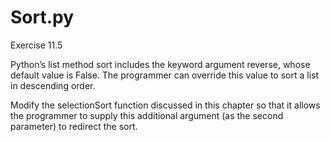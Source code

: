 # Sort.py
Exercise 11.5

Python’s list method sort includes the keyword argument reverse, whose default value is False.
The programmer can override this value to sort a list in descending order.

Modify the selectionSort function discussed in this chapter so that it allows the programmer to 
supply this additional argument (as the second parameter) to redirect the sort.
